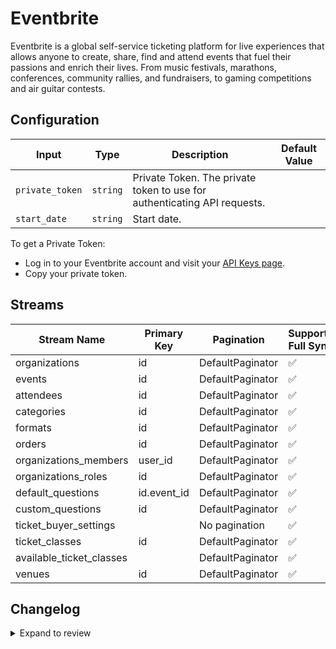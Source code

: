 # Eventbrite
Eventbrite is a global self-service ticketing platform for live experiences that allows anyone to create, share, find and attend events that fuel their passions and enrich their lives. From music festivals, marathons, conferences, community rallies, and fundraisers, to gaming competitions and air guitar contests.

## Configuration

| Input | Type | Description | Default Value |
|-------|------|-------------|---------------|
| `private_token` | `string` | Private Token. The private token to use for authenticating API requests. |  |
| `start_date` | `string` | Start date.  |  |

To get a Private Token:
- Log in to your Eventbrite account and visit your [API Keys page](https://www.eventbrite.com/platform/api-keys).
- Copy your private token.

## Streams
| Stream Name | Primary Key | Pagination | Supports Full Sync | Supports Incremental |
|-------------|-------------|------------|---------------------|----------------------|
| organizations | id | DefaultPaginator | ✅ |  ✅  |
| events | id | DefaultPaginator | ✅ |  ✅  |
| attendees | id | DefaultPaginator | ✅ |  ✅  |
| categories | id | DefaultPaginator | ✅ |  ❌  |
| formats | id | DefaultPaginator | ✅ |  ❌  |
| orders | id | DefaultPaginator | ✅ |  ✅  |
| organizations_members | user_id | DefaultPaginator | ✅ |  ❌  |
| organizations_roles | id | DefaultPaginator | ✅ |  ❌  |
| default_questions | id.event_id | DefaultPaginator | ✅ |  ❌  |
| custom_questions | id | DefaultPaginator | ✅ |  ❌  |
| ticket_buyer_settings |  | No pagination | ✅ |  ❌  |
| ticket_classes | id | DefaultPaginator | ✅ |  ❌  |
| available_ticket_classes |  | DefaultPaginator | ✅ |  ❌  |
| venues | id | DefaultPaginator | ✅ |  ❌  |

## Changelog

<details>
  <summary>Expand to review</summary>

| Version | Date | Pull Request | Subject |
|---------|------|--------------|---------|
| 0.0.34 | 2025-09-16 | [66285](https://github.com/airbytehq/airbyte/pull/66285) | Update dependencies |
| 0.0.33 | 2025-09-09 | [65760](https://github.com/airbytehq/airbyte/pull/65760) | Update dependencies |
| 0.0.32 | 2025-08-23 | [65293](https://github.com/airbytehq/airbyte/pull/65293) | Update dependencies |
| 0.0.31 | 2025-08-09 | [64710](https://github.com/airbytehq/airbyte/pull/64710) | Update dependencies |
| 0.0.30 | 2025-08-02 | [64321](https://github.com/airbytehq/airbyte/pull/64321) | Update dependencies |
| 0.0.29 | 2025-07-26 | [63973](https://github.com/airbytehq/airbyte/pull/63973) | Update dependencies |
| 0.0.28 | 2025-07-19 | [63590](https://github.com/airbytehq/airbyte/pull/63590) | Update dependencies |
| 0.0.27 | 2025-07-12 | [63011](https://github.com/airbytehq/airbyte/pull/63011) | Update dependencies |
| 0.0.26 | 2025-07-05 | [62796](https://github.com/airbytehq/airbyte/pull/62796) | Update dependencies |
| 0.0.25 | 2025-06-28 | [62419](https://github.com/airbytehq/airbyte/pull/62419) | Update dependencies |
| 0.0.24 | 2025-06-21 | [61977](https://github.com/airbytehq/airbyte/pull/61977) | Update dependencies |
| 0.0.23 | 2025-06-14 | [61224](https://github.com/airbytehq/airbyte/pull/61224) | Update dependencies |
| 0.0.22 | 2025-05-24 | [60368](https://github.com/airbytehq/airbyte/pull/60368) | Update dependencies |
| 0.0.21 | 2025-05-10 | [60002](https://github.com/airbytehq/airbyte/pull/60002) | Update dependencies |
| 0.0.20 | 2025-05-03 | [58891](https://github.com/airbytehq/airbyte/pull/58891) | Update dependencies |
| 0.0.19 | 2025-04-19 | [57784](https://github.com/airbytehq/airbyte/pull/57784) | Update dependencies |
| 0.0.18 | 2025-04-05 | [57233](https://github.com/airbytehq/airbyte/pull/57233) | Update dependencies |
| 0.0.17 | 2025-03-29 | [56549](https://github.com/airbytehq/airbyte/pull/56549) | Update dependencies |
| 0.0.16 | 2025-03-22 | [55961](https://github.com/airbytehq/airbyte/pull/55961) | Update dependencies |
| 0.0.15 | 2025-03-08 | [55289](https://github.com/airbytehq/airbyte/pull/55289) | Update dependencies |
| 0.0.14 | 2025-03-01 | [54917](https://github.com/airbytehq/airbyte/pull/54917) | Update dependencies |
| 0.0.13 | 2025-02-22 | [54425](https://github.com/airbytehq/airbyte/pull/54425) | Update dependencies |
| 0.0.12 | 2025-02-15 | [53761](https://github.com/airbytehq/airbyte/pull/53761) | Update dependencies |
| 0.0.11 | 2025-02-08 | [53326](https://github.com/airbytehq/airbyte/pull/53326) | Update dependencies |
| 0.0.10 | 2025-02-01 | [52869](https://github.com/airbytehq/airbyte/pull/52869) | Update dependencies |
| 0.0.9 | 2025-01-25 | [52353](https://github.com/airbytehq/airbyte/pull/52353) | Update dependencies |
| 0.0.8 | 2025-01-18 | [51707](https://github.com/airbytehq/airbyte/pull/51707) | Update dependencies |
| 0.0.7 | 2025-01-11 | [51071](https://github.com/airbytehq/airbyte/pull/51071) | Update dependencies |
| 0.0.6 | 2024-12-28 | [50513](https://github.com/airbytehq/airbyte/pull/50513) | Update dependencies |
| 0.0.5 | 2024-12-21 | [49994](https://github.com/airbytehq/airbyte/pull/49994) | Update dependencies |
| 0.0.4 | 2024-12-14 | [49494](https://github.com/airbytehq/airbyte/pull/49494) | Update dependencies |
| 0.0.3 | 2024-12-12 | [48962](https://github.com/airbytehq/airbyte/pull/48962) | Update dependencies |
| 0.0.2 | 2024-10-28 | [47521](https://github.com/airbytehq/airbyte/pull/47521) | Update dependencies |
| 0.0.1 | 2024-09-21 | | Initial release by [@topefolorunso](https://github.com/topefolorunso) via Connector Builder |

</details>
